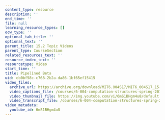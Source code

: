 ```yaml
---
content_type: resource
description: ''
end_time: ''
file: null
learning_resource_types: []
ocw_type: ''
optional_tab_title: ''
optional_text: ''
parent_title: 15.2 Topic Videos
parent_type: CourseSection
related_resources_text: ''
resource_index_text: ''
resourcetype: Video
start_time: ''
title: Pipelined Beta
uid: eb0bf58c-c768-2b2a-da86-1bf65ef15415
video_files:
  archive_url: https://archive.org/download/MIT6.004S17/MIT6_004S17_15-02-07-01_300k.mp4
  video_captions_file: /courses/6-004-computation-structures-spring-2017/13138072a707511ebfae1aa6336d7701_6mS1BHgm4u8.vtt
  video_thumbnail_file: https://img.youtube.com/vi/6mS1BHgm4u8/default.jpg
  video_transcript_file: /courses/6-004-computation-structures-spring-2017/5ae4e56187e5a517573d800cc2dc4ede_6mS1BHgm4u8.pdf
video_metadata:
  youtube_id: 6mS1BHgm4u8
---
```

